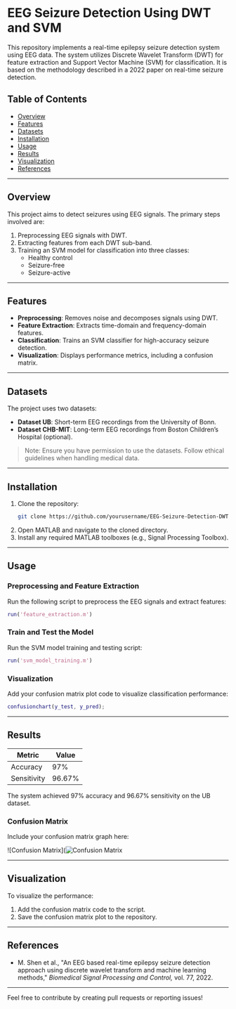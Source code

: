 # EEG Seizure Detection Using DWT and SVM

This repository implements a real-time epilepsy seizure detection system using EEG data. The system utilizes Discrete Wavelet Transform (DWT) for feature extraction and Support Vector Machine (SVM) for classification. It is based on the methodology described in a 2022 paper on real-time seizure detection.

## Table of Contents
- [Overview](#overview)
- [Features](#features)
- [Datasets](#datasets)
- [Installation](#installation)
- [Usage](#usage)
- [Results](#results)
- [Visualization](#visualization)
- [References](#references)

---

## Overview
This project aims to detect seizures using EEG signals. The primary steps involved are:
1. Preprocessing EEG signals with DWT.
2. Extracting features from each DWT sub-band.
3. Training an SVM model for classification into three classes:
   - Healthy control
   - Seizure-free
   - Seizure-active

---

## Features
- **Preprocessing**: Removes noise and decomposes signals using DWT.
- **Feature Extraction**: Extracts time-domain and frequency-domain features.
- **Classification**: Trains an SVM classifier for high-accuracy seizure detection.
- **Visualization**: Displays performance metrics, including a confusion matrix.

---

## Datasets
The project uses two datasets:
- **Dataset UB**: Short-term EEG recordings from the University of Bonn.
- **Dataset CHB-MIT**: Long-term EEG recordings from Boston Children’s Hospital (optional).

> Note: Ensure you have permission to use the datasets. Follow ethical guidelines when handling medical data.

---

## Installation
1. Clone the repository:
   ```bash
   git clone https://github.com/yourusername/EEG-Seizure-Detection-DWT-SVM.git
   ```
2. Open MATLAB and navigate to the cloned directory.
3. Install any required MATLAB toolboxes (e.g., Signal Processing Toolbox).

---

## Usage
### Preprocessing and Feature Extraction
Run the following script to preprocess the EEG signals and extract features:
```matlab
run('feature_extraction.m')
```
### Train and Test the Model
Run the SVM model training and testing script:
```matlab
run('svm_model_training.m')
```
### Visualization
Add your confusion matrix plot code to visualize classification performance:
```matlab
confusionchart(y_test, y_pred);
```

---

## Results
| Metric        | Value   |
|---------------|---------|
| Accuracy      | 97%     |
| Sensitivity   | 96.67%  |

The system achieved 97% accuracy and 96.67% sensitivity on the UB dataset.

### Confusion Matrix
Include your confusion matrix graph here:

![Confusion Matrix](![Confusion Matrix](images/confusion_matrix.jpg)


---

## Visualization
To visualize the performance:
1. Add the confusion matrix code to the script.
2. Save the confusion matrix plot to the repository.

---

## References
- M. Shen et al., "An EEG based real-time epilepsy seizure detection approach using discrete wavelet transform and machine learning methods," *Biomedical Signal Processing and Control,* vol. 77, 2022.

---

Feel free to contribute by creating pull requests or reporting issues!
